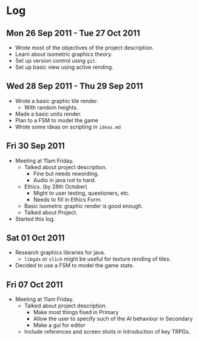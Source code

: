 Log
===

Mon 26 Sep 2011 - Tue 27 Oct 2011 
---------------------------------
* Wrote most of the  objectives of the project description.  
* Learn about isometric graphics theory.
* Set up version control using `git`.
* Set up basic view using active rending.


Wed 28 Sep 2011 - Thu 29 Sep 2011
---------------------------------
* Wrote a basic graphic tile render. 
	* With random heights.
* Made a basic units render.
* Plan to a FSM to model the game 
* Wrote some ideas on scripting in `ideas.md` 

Fri 30 Sep 2011
---------------
* Meeting at 11am Friday.
	* Talked about project description.
		* Fine but needs rewording.
		* Audio in java not to hard.
	* Ethics.  (by 28th October)
		* Might to user testing, questioners, etc.
		* Needs to fill in Ethics Form.
	* Basic isometric graphic render is good enough.
	* Talked about Project.
* Started this log.

Sat 01 Oct 2011
---------------
* Research graphics libraries for java.
	* `libgdx` or `slick` might be useful for texture rending of tiles.
* Decided to use a FSM to model the game state.


Fri 07 Oct 2011
---------------
* Meeting at 11am Friday.
	* Talked about project description.
		* Make most things fixed in Primary
		* Allow the user to specify such of the AI behaviour in Secondary
		* Make a gui for editor
	*  Include references and screen shots in Introduction of key TRPGs.   

